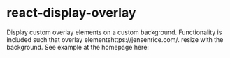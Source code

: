 # react-display-overlay
Display custom overlay elements on a custom background. Functionality is included such that overlay elementshttps://jensenrice.com/. resize with the background. See example at the homepage here: 
